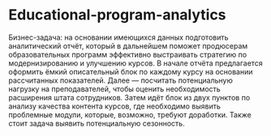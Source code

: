 # Educational-program-analytics
Бизнес-задача: на основании имеющихся данных подготовить аналитический отчёт, который в дальнейшем поможет продюсерам образовательных программ эффективно выстраивать стратегию по модернизированию и улучшению курсов. В начале отчёта предлагается оформить ёмкий описательный блок по каждому курсу на основании рассчитанных показателей. Далее — посчитать потенциальную нагрузку на преподавателей, чтобы оценить необходимость расширения штата сотрудников. Затем идёт блок из двух пунктов по анализу качества контента курсов, где необходимо выявить проблемные модули, которые, возможно, требуют доработки. Также стоит задача выявить потенциальную сезонность.
